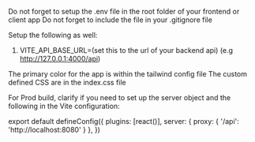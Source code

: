 Do not forget to setup the .env file in the root folder of your frontend or client app
Do not forget to include the file in your .gitignore file

Setup the following as well:
1.  VITE_API_BASE_URL=(set this to the url of your backend api) (e.g http://127.0.0.1:4000/api)

The primary color for the app is within the tailwind config file
The custom defined CSS are in the index.css file

For Prod build, clarify if you need to set up the server object and the following in the Vite configuration:

export default defineConfig({
  plugins: [react()],
  server: {
    proxy: {
      '/api': 'http://localhost:8080'
    }
  },
})